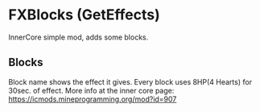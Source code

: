 # FXBlocks (GetEffects)
InnerCore simple mod, adds some blocks.

## Blocks

Block name shows the effect it gives. Every block uses 8HP(4 Hearts) for 30sec. of effect.
More info at the inner core page: https://icmods.mineprogramming.org/mod?id=907
